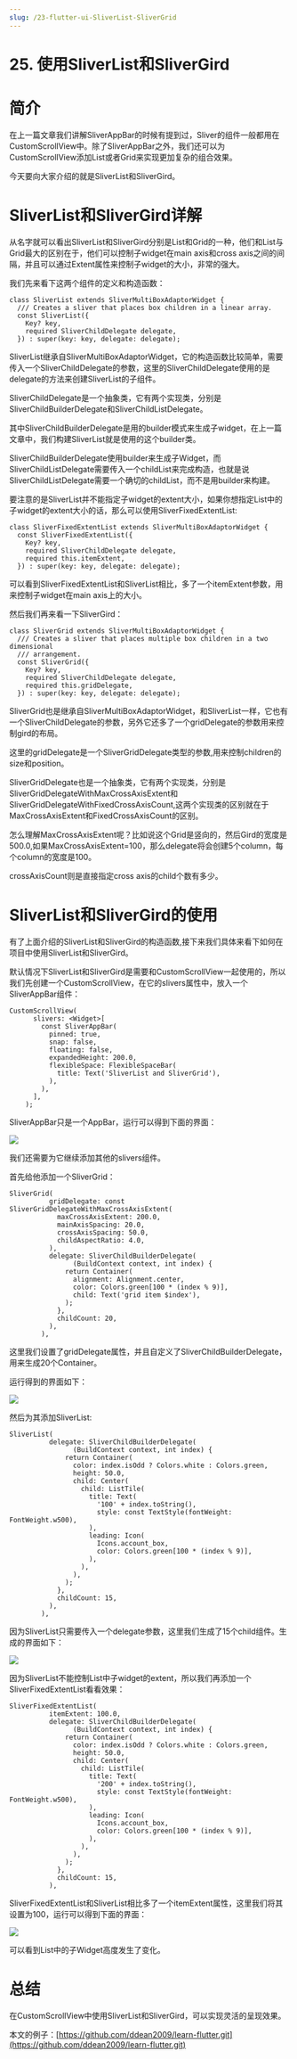 ```yaml
---
slug: /23-flutter-ui-SliverList-SliverGrid
---
```


# 25. 使用SliverList和SliverGird



# 简介

在上一篇文章我们讲解SliverAppBar的时候有提到过，Sliver的组件一般都用在CustomScrollView中。除了SliverAppBar之外，我们还可以为CustomScrollView添加List或者Grid来实现更加复杂的组合效果。

今天要向大家介绍的就是SliverList和SliverGird。

# SliverList和SliverGird详解

从名字就可以看出SliverList和SliverGird分别是List和Grid的一种，他们和List与Grid最大的区别在于，他们可以控制子widget在main axis和cross axis之间的间隔，并且可以通过Extent属性来控制子widget的大小，非常的强大。

我们先来看下这两个组件的定义和构造函数：

```
class SliverList extends SliverMultiBoxAdaptorWidget {
  /// Creates a sliver that places box children in a linear array.
  const SliverList({
    Key? key,
    required SliverChildDelegate delegate,
  }) : super(key: key, delegate: delegate);
```

SliverList继承自SliverMultiBoxAdaptorWidget，它的构造函数比较简单，需要传入一个SliverChildDelegate的参数，这里的SliverChildDelegate使用的是delegate的方法来创建SliverList的子组件。

SliverChildDelegate是一个抽象类，它有两个实现类，分别是SliverChildBuilderDelegate和SliverChildListDelegate。

其中SliverChildBuilderDelegate是用的builder模式来生成子widget，在上一篇文章中，我们构建SliverList就是使用的这个builder类。

SliverChildBuilderDelegate使用builder来生成子Widget，而SliverChildListDelegate需要传入一个childList来完成构造，也就是说SliverChildListDelegate需要一个确切的childList，而不是用builder来构建。

要注意的是SliverList并不能指定子widget的extent大小，如果你想指定List中的子widget的extent大小的话，那么可以使用SliverFixedExtentList:

```
class SliverFixedExtentList extends SliverMultiBoxAdaptorWidget {
  const SliverFixedExtentList({
    Key? key,
    required SliverChildDelegate delegate,
    required this.itemExtent,
  }) : super(key: key, delegate: delegate);
```

可以看到SliverFixedExtentList和SliverList相比，多了一个itemExtent参数，用来控制子widget在main axis上的大小。

然后我们再来看一下SliverGird：

```
class SliverGrid extends SliverMultiBoxAdaptorWidget {
  /// Creates a sliver that places multiple box children in a two dimensional
  /// arrangement.
  const SliverGrid({
    Key? key,
    required SliverChildDelegate delegate,
    required this.gridDelegate,
  }) : super(key: key, delegate: delegate);
```

SliverGrid也是继承自SliverMultiBoxAdaptorWidget，和SliverList一样，它也有一个SliverChildDelegate的参数，另外它还多了一个gridDelegate的参数用来控制gird的布局。

这里的gridDelegate是一个SliverGridDelegate类型的参数,用来控制children的size和position。

SliverGridDelegate也是一个抽象类，它有两个实现类，分别是SliverGridDelegateWithMaxCrossAxisExtent和SliverGridDelegateWithFixedCrossAxisCount,这两个实现类的区别就在于MaxCrossAxisExtent和FixedCrossAxisCount的区别。

怎么理解MaxCrossAxisExtent呢？比如说这个Grid是竖向的，然后Gird的宽度是500.0,如果MaxCrossAxisExtent=100，那么delegate将会创建5个column，每个column的宽度是100。

crossAxisCount则是直接指定cross axis的child个数有多少。

# SliverList和SliverGird的使用

有了上面介绍的SliverList和SliverGird的构造函数,接下来我们具体来看下如何在项目中使用SliverList和SliverGird。

默认情况下SliverList和SliverGird是需要和CustomScrollView一起使用的，所以我们先创建一个CustomScrollView，在它的slivers属性中，放入一个SliverAppBar组件：

```
CustomScrollView(
      slivers: <Widget>[
        const SliverAppBar(
          pinned: true,
          snap: false,
          floating: false,
          expandedHeight: 200.0,
          flexibleSpace: FlexibleSpaceBar(
            title: Text('SliverList and SliverGrid'),
          ),
        ),
      ],
    );
```

SliverAppBar只是一个AppBar，运行可以得到下面的界面：

![](https://img-blog.csdnimg.cn/979a93ccb3ba4cb1893684755db0ae49.png)

我们还需要为它继续添加其他的slivers组件。

首先给他添加一个SliverGrid：

```
SliverGrid(
          gridDelegate: const SliverGridDelegateWithMaxCrossAxisExtent(
            maxCrossAxisExtent: 200.0,
            mainAxisSpacing: 20.0,
            crossAxisSpacing: 50.0,
            childAspectRatio: 4.0,
          ),
          delegate: SliverChildBuilderDelegate(
                (BuildContext context, int index) {
              return Container(
                alignment: Alignment.center,
                color: Colors.green[100 * (index % 9)],
                child: Text('grid item $index'),
              );
            },
            childCount: 20,
          ),
        ),
```

这里我们设置了gridDelegate属性，并且自定义了SliverChildBuilderDelegate，用来生成20个Container。

运行得到的界面如下：

![](https://img-blog.csdnimg.cn/91c003fe73814442b0d5656646a3d45d.png)

然后为其添加SliverList:

```
SliverList(
          delegate: SliverChildBuilderDelegate(
                (BuildContext context, int index) {
              return Container(
                color: index.isOdd ? Colors.white : Colors.green,
                height: 50.0,
                child: Center(
                  child: ListTile(
                    title: Text(
                      '100' + index.toString(),
                      style: const TextStyle(fontWeight: FontWeight.w500),
                    ),
                    leading: Icon(
                      Icons.account_box,
                      color: Colors.green[100 * (index % 9)],
                    ),
                  ),
                ),
              );
            },
            childCount: 15,
          ),
        ),
```

因为SliverList只需要传入一个delegate参数，这里我们生成了15个child组件。生成的界面如下：

![](https://img-blog.csdnimg.cn/e2531b7aa8de47fe91cf18033611acaf.png)

因为SliverList不能控制List中子widget的extent，所以我们再添加一个SliverFixedExtentList看看效果：

```
SliverFixedExtentList(
          itemExtent: 100.0,
          delegate: SliverChildBuilderDelegate(
                (BuildContext context, int index) {
              return Container(
                color: index.isOdd ? Colors.white : Colors.green,
                height: 50.0,
                child: Center(
                  child: ListTile(
                    title: Text(
                      '200' + index.toString(),
                      style: const TextStyle(fontWeight: FontWeight.w500),
                    ),
                    leading: Icon(
                      Icons.account_box,
                      color: Colors.green[100 * (index % 9)],
                    ),
                  ),
                ),
              );
            },
            childCount: 15,
          ),
```

SliverFixedExtentList和SliverList相比多了一个itemExtent属性，这里我们将其设置为100，运行可以得到下面的界面：

![](https://img-blog.csdnimg.cn/de0f6604e2d642b1a80a1cadf4dad999.png)

可以看到List中的子Widget高度发生了变化。

# 总结

在CustomScrollView中使用SliverList和SliverGird，可以实现灵活的呈现效果。

本文的例子：[https://github.com/ddean2009/learn-flutter.git](https://github.com/ddean2009/learn-flutter.git)

